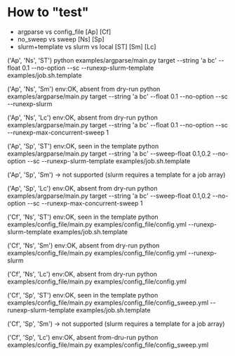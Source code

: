 # How to "test"

- argparse vs config_file [Ap] [Cf]
- no_sweep vs sweep [Ns] [Sp]
- slurm+template vs slurm vs local [ST] [Sm] [Lc]

('Ap', 'Ns', 'ST')
python examples/argparse/main.py target --string 'a bc' --float 0.1 --no-option --sc --runexp-slurm-template examples/job.sh.template

('Ap', 'Ns', 'Sm')  env:OK, absent from dry-run
python examples/argparse/main.py target --string 'a bc' --float 0.1 --no-option --sc --runexp-slurm

('Ap', 'Ns', 'Lc')  env:OK, absent from dry-run
python examples/argparse/main.py target --string 'a bc' --float 0.1 --no-option --sc --runexp-max-concurrent-sweep 1

('Ap', 'Sp', 'ST')  env:OK, seen in the template
python examples/argparse/main.py target --string 'a bc' --sweep-float 0.1,0.2 --no-option --sc --runexp-slurm-template examples/job.sh.template

('Ap', 'Sp', 'Sm') -> not supported (slurm requires a template for a job array)

('Ap', 'Sp', 'Lc') env:OK, absent from dry-run
python examples/argparse/main.py target --string 'a bc' --sweep-float 0.1,0.2 --no-option --sc --runexp-max-concurrent-sweep 1

('Cf', 'Ns', 'ST')  env:OK, seen in the template
python examples/config_file/main.py examples/config_file/config.yml --runexp-slurm-template examples/job.sh.template

('Cf', 'Ns', 'Sm')  env:OK, absent from dry-run
python examples/config_file/main.py examples/config_file/config.yml --runexp-slurm

('Cf', 'Ns', 'Lc')  env:OK, absent from dry-run
python examples/config_file/main.py examples/config_file/config.yml

('Cf', 'Sp', 'ST')  env:OK, seen in the template
python examples/config_file/main.py examples/config_file/config_sweep.yml --runexp-slurm-template examples/job.sh.template

('Cf', 'Sp', 'Sm') -> not supported (slurm requires a template for a job array)

('Cf', 'Sp', 'Lc')  env:OK, absent from-dru-run
python examples/config_file/main.py examples/config_file/config_sweep.yml
